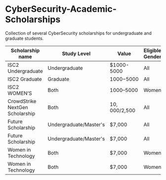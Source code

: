 # CyberSecurity-Academic-Scholarships
Collection of several CyberSecurity scholarships for undergraduate and graduate students.

 | Scholarship name  | Study Level    | Value      | Eligible Gender | Available | Link                                                   | 
 |-------------------|----------------| -----------|--------|--------| -------------------------------------------------------   |
 | ISC2 Undergraduate| Undergraduate  | $1000-5000 |  All   | Global |  https://www.iamcybersafe.org/s/undergraduate-scholarships |
 | ISC2 Graduate   |Graduate | $1000-$5000 | All | Global | https://www.iamcybersafe.org/s/graduate-scholarships |
 | ISC2 WOMEN’S | Both | $1000–$5000 | Women | Global | https://www.iamcybersafe.org/s/womens-scholarships |  
 | CrowdStrike NextGen Scholarship | Both |  $10,000/$2,500  | All | US / Canada | https://www.crowdstrike.com/en-us/about-us/nextgen-scholarship-program/ |
 | Future Scholarship | Undergraduate/Master's | $7,000 | All | Outside North America  | https://www.palantir.com/careers/students/scholarship/future-global/ |
 | Future Scholarship | Undergraduate/Master's | $7,000 | All | US / Canada / Mexico  |  https://www.palantir.com/careers/students/scholarship/future/ |
 | Women in Technology | Both | $7,000 | Women |Outside North America | https://palantir.com/careers/students/scholarship/wit-global/ |
 | Women in Technology | Both | $7,000 | Women | US / Canada/Mexico | https://www.palantir.com/careers/students/scholarship/wit-north-america/ |

